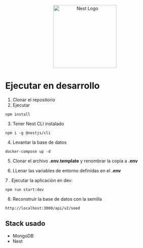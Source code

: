 <p align="center">
  <a href="http://nestjs.com/" target="blank"><img src="https://nestjs.com/img/logo-small.svg" width="200" alt="Nest Logo" /></a>
</p>

# Ejecutar en desarrollo

1. Clonar el repositorio
2. Ejecutar
```
npm install
```
3. Tener Nest CLI instalado
```
npm i -g @nestjs/cli
```
4. Levantar la base de datos
```
docker-compose up -d
```
5. Clonar el archivo __.env.template__ y  renombrar la copia a __.env__

6. LLenar las variables de entorno definidas en el __.env__

7 . Ejecutar la aplicaciòn en dev:
```
npm run start:dev
```
8. Reconstruir la base de datos con la semilla
```
http://localhost:3000/api/v2/seed
```

## Stack usado
* MongoDB
* Nest